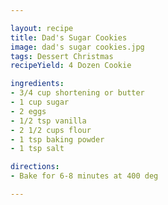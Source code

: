 ```yaml
---

layout: recipe
title: Dad's Sugar Cookies
image: dad's sugar cookies.jpg
tags: Dessert Christmas
recipeYield: 4 Dozen Cookie

ingredients: 
- 3/4 cup shortening or butter
- 1 cup sugar
- 2 eggs
- 1/2 tsp vanilla
- 2 1/2 cups flour
- 1 tsp baking powder
- 1 tsp salt

directions: 
- Bake for 6-8 minutes at 400 deg

---
```


